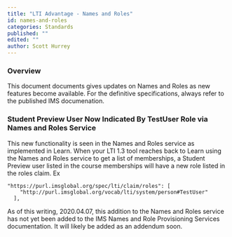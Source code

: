 ```yaml
---
title: "LTI Advantage - Names and Roles"
id: names-and-roles
categories: Standards
published: ""
edited: ""
author: Scott Hurrey
---
```


<VersioningTracker frontMatter={frontMatter}/>

### Overview

This document documents gives updates on Names and Roles as new features become available. For the definitive specifications, always refer to the published IMS documenation.

### Student Preview User Now Indicated By TestUser Role via Names and Roles Service

This new functionality is seen in the Names and Roles service as implemented in Learn. When your LTI 1.3 tool reaches back to Learn using the Names and Roles service to get a list of memberships, a Student Preview user listed in the course memberships will have a new role listed in the roles claim. Ex

```http
"https://purl.imsglobal.org/spec/lti/claim/roles": [
    "http://purl.imsglobal.org/vocab/lti/system/person#TestUser"
  ],
```

As of this writing, 2020.04.07, this addition to the Names and Roles service has not yet been added to the IMS Names and Role Provisioning Services documentation. It will likely be added as an addendum soon.

<AuthorBox frontMatter={frontMatter}/>
